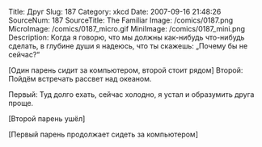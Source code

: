 Title: Друг 
Slug: 187 
Category: xkcd 
Date: 2007-09-16 21:48:26 
SourceNum: 187 
SourceTitle: The Familiar 
Image: /comics/0187.png 
MicroImage: /comics/0187_micro.gif 
MiniImage: /comics/0187_mini.png 
Description: Когда я говорю, что мы должны как-нибудь что-нибудь сделать, в глубине души я надеюсь, что ты скажешь: &#8222;Почему бы не сейчас?&#8220; 

[Один парень сидит за компьютером, второй стоит рядом]
Второй: Пойдём встречать рассвет над океаном.

Первый: Туд долго ехать, сейчас холодно, я устал и образумить друга проще.

[Второй парень ушёл]

[Первый парень продолжает сидеть за компьютером]

